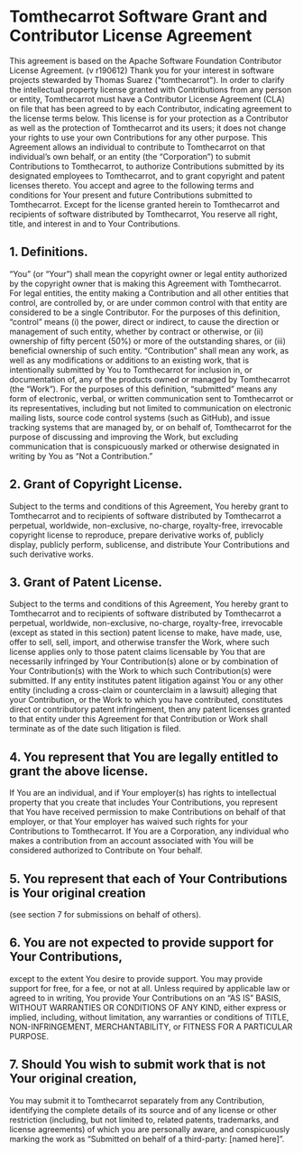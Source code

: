 # Tomthecarrot Software Grant and Contributor License Agreement
This agreement is based on the Apache Software Foundation Contributor License Agreement. (v r190612)
Thank you for your interest in software projects stewarded by Thomas Suarez ("tomthecarrot"). In order to clarify the intellectual property license granted with Contributions from any person or entity, Tomthecarrot must have a Contributor License Agreement (CLA) on file that has been agreed to by each Contributor, indicating agreement to the license terms below. This license is for your protection as a Contributor as well as the protection of Tomthecarrot and its users; it does not change your rights to use your own Contributions for any other purpose. This Agreement allows an individual to contribute to Tomthecarrot on that individual’s own behalf, or an entity (the “Corporation”) to submit Contributions to Tomthecarrot, to authorize Contributions submitted by its designated employees to Tomthecarrot, and to grant copyright and patent licenses thereto.
You accept and agree to the following terms and conditions for Your present and future Contributions submitted to Tomthecarrot. Except for the license granted herein to Tomthecarrot and recipients of software distributed by Tomthecarrot, You reserve all right, title, and interest in and to Your Contributions.
## 1. Definitions.
“You” (or “Your”) shall mean the copyright owner or legal entity authorized by the copyright owner that is making this Agreement with Tomthecarrot. For legal entities, the entity making a Contribution and all other entities that control, are controlled by, or are under common control with that entity are considered to be a single Contributor. For the purposes of this definition, “control” means (i) the power, direct or indirect, to cause the direction or management of such entity, whether by contract or otherwise, or (ii) ownership of fifty percent (50%) or more of the outstanding shares, or (iii) beneficial ownership of such entity. “Contribution” shall mean any work, as well as any modifications or additions to an existing work, that is intentionally submitted by You to Tomthecarrot for inclusion in, or documentation of, any of the products owned or managed by Tomthecarrot (the “Work”). For the purposes of this definition, “submitted” means any form of electronic, verbal, or written communication sent to Tomthecarrot or its representatives, including but not limited to communication on electronic mailing lists, source code control systems (such as GitHub), and issue tracking systems that are managed by, or on behalf of, Tomthecarrot for the purpose of discussing and improving the Work, but excluding communication that is conspicuously marked or otherwise designated in writing by You as “Not a Contribution.”
## 2. Grant of Copyright License.
Subject to the terms and conditions of this Agreement, You hereby grant to Tomthecarrot and to recipients of software distributed by Tomthecarrot a perpetual, worldwide, non-exclusive, no-charge, royalty-free, irrevocable copyright license to reproduce, prepare derivative works of, publicly display, publicly perform, sublicense, and distribute Your Contributions and such derivative works.
## 3. Grant of Patent License.
Subject to the terms and conditions of this Agreement, You hereby grant to Tomthecarrot and to recipients of software distributed by Tomthecarrot a perpetual, worldwide, non-exclusive, no-charge, royalty-free, irrevocable (except as stated in this section) patent license to make, have made, use, offer to sell, sell, import, and otherwise transfer the Work, where such license applies only to those patent claims licensable by You that are necessarily infringed by Your Contribution(s) alone or by combination of Your Contribution(s) with the Work to which such Contribution(s) were submitted. If any entity institutes patent litigation against You or any other entity (including a cross-claim or counterclaim in a lawsuit) alleging that your Contribution, or the Work to which you have contributed, constitutes direct or contributory patent infringement, then any patent licenses granted to that entity under this Agreement for that Contribution or Work shall terminate as of the date such litigation is filed.
## 4. You represent that You are legally entitled to grant the above license.
If You are an individual, and if Your employer(s) has rights to intellectual property that you create that includes Your Contributions, you represent that You have received permission to make Contributions on behalf of that employer, or that Your employer has waived such rights for your Contributions to Tomthecarrot. If You are a Corporation, any individual who makes a contribution from an account associated with You will be considered authorized to Contribute on Your behalf.
## 5. You represent that each of Your Contributions is Your original creation
(see section 7 for submissions on behalf of others).
## 6. You are not expected to provide support for Your Contributions,
except to the extent You desire to provide support. You may provide support for free, for a fee, or not at all. Unless required by applicable law or agreed to in writing, You provide Your Contributions on an “AS IS” BASIS, WITHOUT WARRANTIES OR CONDITIONS OF ANY KIND, either express or implied, including, without limitation, any warranties or conditions of TITLE, NON-INFRINGEMENT, MERCHANTABILITY, or FITNESS FOR A PARTICULAR PURPOSE.
## 7. Should You wish to submit work that is not Your original creation,
You may submit it to Tomthecarrot separately from any Contribution, identifying the complete details of its source and of any license or other restriction (including, but not limited to, related patents, trademarks, and license agreements) of which you are personally aware, and conspicuously marking the work as “Submitted on behalf of a third-party: [named here]”.
